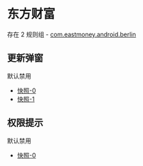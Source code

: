 # 东方财富

存在 2 规则组 - [com.eastmoney.android.berlin](/src/apps/com.eastmoney.android.berlin.ts)

## 更新弹窗

默认禁用

- [快照-0](https://i.gkd.li/import/12706070)
- [快照-1](https://i.gkd.li/import/13399156)

## 权限提示

默认禁用

- [快照-0](https://i.gkd.li/import/12706065)
